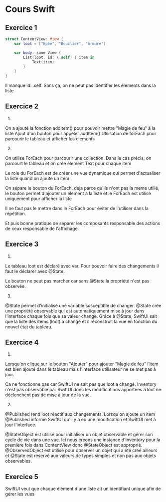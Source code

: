 # Cours Swift


## Exercice 1

```swift
struct ContentView: View {
    var loot = ["Epée", "Bouclier", "Armure"]

    var body: some View {
        List(loot, id: \.self) { item in
            Text(item)
        }
    }
}

```
Il manque id: \.self. Sans ça, on ne peut pas identifier les élements dans la liste


## Exercice 2

1.

On a ajouté la fonction addItem() pour pouvoir mettre "Magie de feu" à la liste
Ajout d'un bouton pour appeler addItem()
Utilisation de forEach pour parcourir le tableau et afficher les elements

2. 

On utilise ForEach pour parcourir une collection. Dans le cas précis, on parcourt le tableau et on crée élement Text pour chaque item

Le role du ForEach est de créer une vue dynamique qui permet d'actualiser la liste quand on ajoute un item

On sépare le bouton du ForEach, deja parce qu'ils n'ont pas la meme utilié, le bouton permet d'ajouter un élement à la liste et le ForEach est utilisé uniquement pour afficher la liste

Il ne faut pas le mettre dans le ForEach pour éviter de l'utiliser dans la répétition.

Et puis bonne pratique de séparer les composants responsable des actions de ceux responsable de l'affichage.

##  Exercice 3


1.

Le tableau loot est déclaré avec var. Pour pouvoir faire des changements il faut le déclarer avec @State.

Le bouton ne peut pas marcher car sans @State la propriété n'est pas observée.

3.

@State permet d'initialisé une variable susceptible de changer. @State crée une propriété observable qui est automatiquement mise 
à jour dans l'interface chaque fois que sa valeur change.
Grâce à @State, SwiftUI sait que la liste des items (loot) a changé et il reconstruit la vue en fonction du nouvel état du 
tableau.


## Exercice 4


1. 
Lorsqu'on clique sur le bouton "Ajouter" pour ajouter "Magie de feu" l’item est bien ajouté dans le tableau mais l'interface 
utilisateur ne se met pas à jour. 

Ca ne fonctionne pas car SwiftUI ne sait pas que loot a changé. 
Inventory n'est pas observable par SwiftUI donc les modifications apportées à loot ne déclenchent pas de mise à jour de la vue.


2.
@Published rend loot réactif aux changements. Lorsqu'on ajoute un item @Published informe SwiftUI qu'il y a eu une 
modification et SwiftUI met à jour l'interface.

@StateObject est utilisé pour initialiser un objet observable et gérer son cycle de vie dans une vue. 
Ici nous créons une instance d'Inventory pour la première fois dans ContentView donc @StateObject est approprié. 
@ObservedObject est utilisé pour observer un objet qui a été créé ailleurs et @State est réservé aux valeurs de types simples et
non pas aux objets observables.



## Exercice 5 

SwiftUI veut que chaque élément d'une liste ait un identifiant unique afin de gérer les vues
